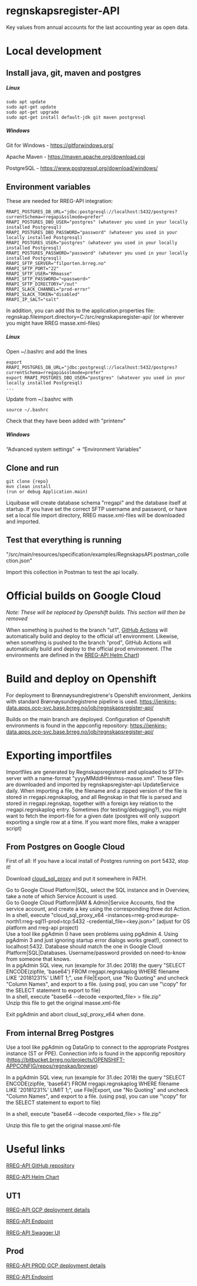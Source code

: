 # regnskapsregister-API

Key values from annual accounts for the last accounting year as open data.

# Local development

## Install java, git, maven and postgres

##### Linux
```
sudo apt update
sudo apt-get update
sudo apt-get upgrade
sudo apt-get install default-jdk git maven postgresql
```

##### Windows
Git for Windows - https://gitforwindows.org/

Apache Maven - https://maven.apache.org/download.cgi

PostgreSQL - https://www.postgresql.org/download/windows/


## Environment variables
These are needed for RREG-API integration:
```
RRAPI_POSTGRES_DB_URL="jdbc:postgresql://localhost:5432/postgres?currentSchema=rregapi&sslmode=prefer"
RRAPI_POSTGRES_DBO_USER="postgres" (whatever you used in your locally installed Postgresql)
RRAPI_POSTGRES_DBO_PASSWORD="password" (whatever you used in your locally installed Postgresql)
RRAPI_POSTGRES_USER="postgres" (whatever you used in your locally installed Postgresql)
RRAPI_POSTGRES_PASSWORD="password" (whatever you used in your locally installed Postgresql)
RRAPI_SFTP_SERVER="filporten.brreg.no"
RRAPI_SFTP_PORT="22"
RRAPI_SFTP_USER="RRmasse"
RRAPI_SFTP_PASSWORD="<password>"
RRAPI_SFTP_DIRECTORY="/out"
RRAPI_SLACK_CHANNEL="prod-error"
RRAPI_SLACK_TOKEN="disabled"
RRAPI_IP_SALT="salt"
```

In addition, you can add this to the application.properties file:
regnskap.fileimport.directory=C:/src/regnskapsregister-api/ (or wherever you might have RREG masse.xml-files)


##### Linux
Open ~/.bashrc and add the lines
```
export RRAPI_POSTGRES_DB_URL="jdbc:postgresql://localhost:5432/postgres?currentSchema=rregapi&sslmode=prefer"
export RRAPI_POSTGRES_DBO_USER="postgres" (whatever you used in your locally installed Postgresql)
...
```
Update from ~/.bashrc with
```
source ~/.bashrc
```

Check that they have been added with "printenv"

##### Windows
“Advanced system settings” → “Environment Variables”


## Clone and run
```
git clone {repo}
mvn clean install
(run or debug Application.main)
```
Liquibase will create database schema "rregapi" and the database itself at startup. If you have set the correct SFTP username and password, or have set a local file import directory, RREG masse.xml-files will be downloaded and imported.   

## Test that everything is running
"/src/main/resources/specification/examples/RegnskapsAPI.postman_collection.json"

Import this collection in Postman to test the api locally.


# Official builds on Google Cloud
*Note: These will be replaced by Openshift builds. This section will then be removed*

When something is pushed to the branch "ut1", [GitHub Actions](https://github.com/brreg/regnskapsregister-api/actions) will automatically build and deploy to the official ut1 environment.
Likewise, when something is pushed to the branch "prod", GitHub Actions will automatically build and deploy to the official prod environment.
(The environments are defined in the [RREG-API Helm Chart](https://github.com/brreg/helm-chart/tree/main/helm-chart-sources/regnskapsregister-api))


# Build and deploy on Openshift
For deployment to Brønnøysundregistrene's Openshift environment, Jenkins with standard Brønnøysundregistrene pipeline is used.
https://jenkins-data.apps.ocp-svc.base.brreg.no/job/regnskapsregister-api/

Builds on the main branch are deployed.
Configuration of Openshift environments is found in the appconfig repository:
https://jenkins-data.apps.ocp-svc.base.brreg.no/job/regnskapsregister-api/

# Exporting importfiles

Importfiles are generated by Regnskapsregisteret and uploaded to SFTP-server with a name-format "yyyyMMddHHmmss-masse.xml". These files are downloaded and imported by regnskapsregister-api UpdateService daily.
When importing a file, the filename and a zipped version of the file is stored in rregapi.regnskaplog, and all Regnskap in that file is parsed and stored in rregapi.regnskap, together with a foreign key relation to the rregapi.regnskaplog entry.
Sometimes (for testing/debugging?), you might want to fetch the import-file for a given date (postgres will only support exporting a single row at a time. If you want more files, make a wrapper script)

## From Postgres on Google Cloud
First of all: If you have a local install of Postgres running on port 5432, stop it!

Download [cloud_sql_proxy](https://github.com/GoogleCloudPlatform/cloudsql-proxy/releases) and put it somewhere in PATH.

Go to Google Cloud Platform|SQL, select the SQL instance and in Overview, take a note of which Service Account is used.  
Go to Google Cloud Platform|IAM & Admin|Service Accounts, find the service account, and create a key using the corresponding three dot Action.  
In a shell, execute "cloud_sql_proxy_x64 -instances=rreg-prod:europe-north1:rreg-sql11-prod=tcp:5432 -credential_file=<key.json>" (adjust for OS platform and rreg-api project)  
Use a tool like pgAdmin (I have seen problems using pgAdmin 4. Using pgAdmin 3 and just ignoring startup error dialogs works great!), connect to localhost:5432. Database should match the one in Google Cloud Platform|SQL|Databases. Username/password provided on need-to-know from someone that knows.  
In a pgAdmin SQL view, run (example for 31.dec 2018) the query "SELECT ENCODE(zipfile, 'base64') FROM rregapi.regnskaplog WHERE filename LIKE '20181231%' LIMIT 1;", use File|Export, use "No Quoting" and uncheck "Column Names", and export to a file. (using psql, you can use "\copy" for the SELECT statement to export to file)  
In a shell, execute "base64 --decode <exported_file> > file.zip"  
Unzip this file to get the original masse.xml-file

Exit pgAdmin and abort cloud_sql_proxy_x64 when done.
  
## From internal Brreg Postgres
Use a tool like pgAdmin og DataGrip to connect to the appropriate Postgres instance (ST or PPE). Connection info is found in the appconfig repository (https://bitbucket.brreg.no/projects/OPENSHIFT-APPCONFIG/repos/regnskap/browse)

In a pgAdmin SQL view, run (example for 31.dec 2018) the query "SELECT ENCODE(zipfile, 'base64') FROM rregapi.regnskaplog WHERE filename LIKE '20181231%' LIMIT 1;", use File|Export, use "No Quoting" and uncheck "Column Names", and export to a file. (using psql, you can use "\copy" for the SELECT statement to export to file)  

In a shell, execute "base64 --decode <exported_file> > file.zip"  

Unzip this file to get the original masse.xml-file

# Useful links
[RREG-API GitHub repository](https://github.com/brreg/regnskapsregister-api/)

[RREG-API Helm Chart](https://github.com/brreg/helm-chart/tree/main/helm-chart-sources/regnskapsregister-api)

## UT1

[RREG-API GCP deployment details](https://console.cloud.google.com/kubernetes/deployment/europe-north1-a/rreg-dev/ut1/regnskapsregister-api/overview)

[RREG-API Endpoint](http://rreg.ut1.rreg-dev.brreg.no/regnskap)

[RREG-API Swagger UI](http://rreg.ut1.rreg-dev.brreg.no/swagger-ui/index.html?configUrl=/v3/api-docs/swagger-config)

## Prod

[RREG-API PROD GCP deployment details](https://console.cloud.google.com/kubernetes/deployment/europe-north1-a/rreg-prod/prod/regnskapsregister-api/overview)

[RREG-API Endpoint](http://34.98.91.231/regnskap)
